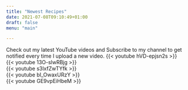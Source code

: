 ```yaml
---
title: "Newest Recipes"
date: 2021-07-08T09:10:49+01:00
draft: false
menu: "main"

---
```

Check out my latest YouTube videos and Subscribe to my channel to get notified every time I upload a new video.
{{< youtube hVD-epjsn2s >}}
<br>
{{< youtube 13O-slwRBjg >}}
<br>
{{< youtube s3lxfZwTYfk >}}
<br>
{{< youtube bI_OwaxURzY >}}
<br>
{{< youtube GE9vpEiHbeM >}}
<br>